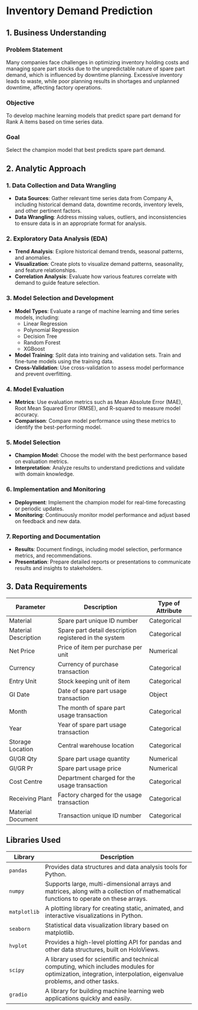 # Inventory Demand Prediction

## 1. Business Understanding

### Problem Statement
Many companies face challenges in optimizing inventory holding costs and managing spare part stocks due to the unpredictable nature of spare part demand, which is influenced by downtime planning. Excessive inventory leads to waste, while poor planning results in shortages and unplanned downtime, affecting factory operations.

### Objective
To develop machine learning models that predict spare part demand for Rank A items based on time series data.

### Goal
Select the champion model that best predicts spare part demand.

## 2. Analytic Approach

### 1. Data Collection and Data Wrangling
- **Data Sources**: Gather relevant time series data from Company A, including historical demand data, downtime records, inventory levels, and other pertinent factors.
- **Data Wrangling**: Address missing values, outliers, and inconsistencies to ensure data is in an appropriate format for analysis.

### 2. Exploratory Data Analysis (EDA)
- **Trend Analysis**: Explore historical demand trends, seasonal patterns, and anomalies.
- **Visualization**: Create plots to visualize demand patterns, seasonality, and feature relationships.
- **Correlation Analysis**: Evaluate how various features correlate with demand to guide feature selection.

### 3. Model Selection and Development
- **Model Types**: Evaluate a range of machine learning and time series models, including:
  - Linear Regression
  - Polynomial Regression
  - Decision Tree
  - Random Forest
  - XGBoost
- **Model Training**: Split data into training and validation sets. Train and fine-tune models using the training data.
- **Cross-Validation**: Use cross-validation to assess model performance and prevent overfitting.

### 4. Model Evaluation
- **Metrics**: Use evaluation metrics such as Mean Absolute Error (MAE), Root Mean Squared Error (RMSE), and R-squared to measure model accuracy.
- **Comparison**: Compare model performance using these metrics to identify the best-performing model.

### 5. Model Selection
- **Champion Model**: Choose the model with the best performance based on evaluation metrics.
- **Interpretation**: Analyze results to understand predictions and validate with domain knowledge.

### 6. Implementation and Monitoring
- **Deployment**: Implement the champion model for real-time forecasting or periodic updates.
- **Monitoring**: Continuously monitor model performance and adjust based on feedback and new data.

### 7. Reporting and Documentation
- **Results**: Document findings, including model selection, performance metrics, and recommendations.
- **Presentation**: Prepare detailed reports or presentations to communicate results and insights to stakeholders.

## 3. Data Requirements

| Parameter           | Description                                           | Type of Attribute |
|---------------------|-------------------------------------------------------|-------------------|
| Material            | Spare part unique ID number                          | Categorical       |
| Material Description | Spare part detail description registered in the system | Categorical       |
| Net Price           | Price of item per purchase per unit                  | Numerical         |
| Currency            | Currency of purchase transaction                     | Categorical       |
| Entry Unit          | Stock keeping unit of item                           | Categorical       |
| GI Date             | Date of spare part usage transaction                 | Object            |
| Month               | The month of spare part usage transaction            | Categorical       |
| Year                | Year of spare part usage transaction                 | Categorical       |
| Storage Location    | Central warehouse location                           | Categorical       |
| GI/GR Qty           | Spare part usage quantity                            | Numerical         |
| GI/GR Pr            | Spare part usage price                               | Numerical         |
| Cost Centre         | Department charged for the usage transaction         | Categorical       |
| Receiving Plant     | Factory charged for the usage transaction            | Categorical       |
| Material Document   | Transaction unique ID number                         | Categorical       |

## Libraries Used

| Library       | Description                                                              |
|---------------|--------------------------------------------------------------------------|
| `pandas`      | Provides data structures and data analysis tools for Python.             |
| `numpy`       | Supports large, multi-dimensional arrays and matrices, along with a collection of mathematical functions to operate on these arrays. |
| `matplotlib`  | A plotting library for creating static, animated, and interactive visualizations in Python. |
| `seaborn`     | Statistical data visualization library based on matplotlib.              |
| `hvplot`      | Provides a high-level plotting API for pandas and other data structures, built on HoloViews. |
| `scipy`       | A library used for scientific and technical computing, which includes modules for optimization, integration, interpolation, eigenvalue problems, and other tasks. |
| `gradio`      | A library for building machine learning web applications quickly and easily. |


